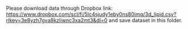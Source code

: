 Please download data through Dropbox link: https://www.dropbox.com/scl/fi/5lc4sjudy1eby0ns80imq/3d_lipid.csv?rlkey=3e8yzh7gva8kzliwnc3xa2mt3&dl=0 and save dataset in this folder.
